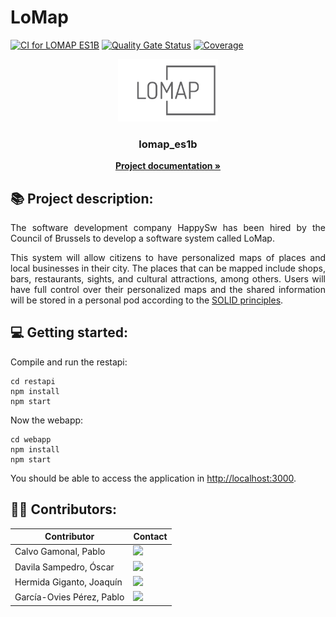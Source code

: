 # LoMap

[![CI for LOMAP ES1B](https://github.com/Arquisoft/lomap_es1b/actions/workflows/lomap_es1b.yml/badge.svg)](https://github.com/Arquisoft/lomap_es1b/actions/workflows/lomap_es1b.yml)
[![Quality Gate Status](https://sonarcloud.io/api/project_badges/measure?project=Arquisoft_lomap_es1b2&metric=alert_status)](https://sonarcloud.io/summary/new_code?id=Arquisoft_lomap_es1b2)
[![Coverage](https://sonarcloud.io/api/project_badges/measure?project=Arquisoft_lomap_es1b2&metric=coverage)](https://sonarcloud.io/summary/new_code?id=Arquisoft_lomap_es1b2)



<div align="center">
    <img src="https://github.com/Arquisoft/lomap_es1b/blob/develop/docs/images/logo-no-background.png" alt="LOMAP ES1B" width="160" height="100">
    <h3>lomap_es1b</h3>
    <a href="https://arquisoft.github.io/lomap_es1b/"><strong>Project documentation »</strong></a>
</div>

## 📚 Project description:
<p align="justify">The software development company HappySw has been hired by the Council of Brussels to develop a software system called LoMap.</p>
<p align="justify">This system will allow citizens to have personalized maps of places and local businesses in their city. The places that can be mapped include shops, bars, restaurants, sights, and cultural attractions, among others. Users will have full control over their personalized maps and the shared information will be stored in a personal pod according to the <a href="https://solidproject.org/">SOLID principles</a>.</p>

## 💻 Getting started:

Compile and run the restapi:

```shell
cd restapi
npm install
npm start
```

Now the webapp:

```shell
cd webapp
npm install
npm start
```

You should be able to access the application in [http://localhost:3000](http://localhost:3000).

## 👨‍💻 Contributors:

| Contributor | Contact |
| ------------- | ------------- |
| Calvo Gamonal, Pablo  | <a href="https://github.com/pelotazos123"><img src="https://img.shields.io/badge/UO276220-Pablo Calvo-red"></a>  |
| Davila Sampedro, Óscar  | <a href="https://github.com/OscarDavilaSampedro"><img src="https://img.shields.io/badge/UO284541-Óscar Davila-yellow"></a>  |
| Hermida Giganto, Joaquín  | <a href="https://github.com/Jhergig"><img src="https://img.shields.io/badge/UO271718-Joaquín Hermida-success"></a>  |
| García-Ovies Pérez, Pablo  | <a href="https://github.com/PabloGOP"><img src="https://img.shields.io/badge/UO265314-Pablo García Ovies-blue"></a>  |
